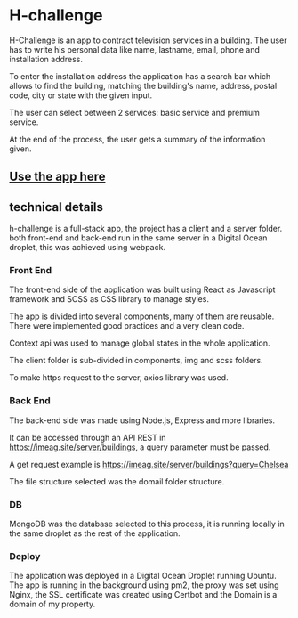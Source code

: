 # H-challenge

H-Challenge is an app to contract television services in a building. 
The user has to write his personal data like name, lastname, email, phone and installation address.

To enter the installation address the application has a search bar which allows to find the building, matching the building's name, address, postal code, city or state with the given input.

The user can select between 2 services: basic service and premium service.

At the end of the process, the user gets a summary of the information given.

## [Use the app here](https://www.imeag.site/)

## technical details

h-challenge is a full-stack app, the project has a client and a server folder. both front-end and back-end run in the same server in a Digital Ocean droplet, this was achieved using webpack.

### Front End

The front-end side of the application was built using React as Javascript framework and SCSS as CSS library to manage styles. 

The app is divided into several components, many of them are reusable. There were implemented good practices and a very clean code.

Context api was used to manage global states in the whole application.

The client folder is sub-divided in components, img and scss folders. 

To make https request to the server, axios library was used.

### Back End

The back-end side was made using Node.js, Express and more libraries. 

It can be accessed through an API REST in https://imeag.site/server/buildings, a query parameter must be passed.

A get request example is https://imeag.site/server/buildings?query=Chelsea

The file structure selected was the domail folder structure.

### DB

MongoDB was the database selected to this process, it is running locally in the same droplet as the rest of the application.

### Deploy

The application was deployed in a Digital Ocean Droplet running Ubuntu. The app is running in the background using pm2, the proxy was set using Nginx, the SSL certificate was created using Certbot and the Domain is a domain of my property.
